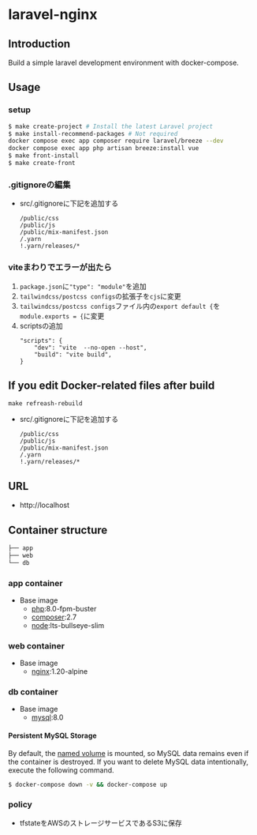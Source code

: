 # laravel-nginx

## Introduction

Build a simple laravel development environment with docker-compose.

## Usage
### setup
```bash
$ make create-project # Install the latest Laravel project
$ make install-recommend-packages # Not required
docker compose exec app composer require laravel/breeze --dev
docker compose exec app php artisan breeze:install vue
$ make front-install
$ make create-front
```

### .gitignoreの編集
- src/.gitignoreに下記を追加する
  ```
  /public/css
  /public/js
  /public/mix-manifest.json
  /.yarn
  !.yarn/releases/*
  ```

### viteまわりでエラーが出たら
1. `package.json`に`"type": "module"`を追加
2. `tailwindcss/postcss configs`の拡張子を`cjs`に変更
3. `tailwindcss/postcss configs`ファイル内の`export default {`を`module.exports = {`に変更
4. scriptsの追加
    ```
    "scripts": {
        "dev": "vite  --no-open --host",
        "build": "vite build",
    }
    ```

## If you edit Docker-related files after build
```
make refreash-rebuild
```
- src/.gitignoreに下記を追加する
  ```
  /public/css
  /public/js
  /public/mix-manifest.json
  /.yarn
  !.yarn/releases/*
  ```

## URL
- http://localhost


## Container structure

```bash
├── app
├── web
└── db
```

### app container

- Base image
  - [php](https://hub.docker.com/_/php):8.0-fpm-buster
  - [composer](https://hub.docker.com/_/composer):2.7
  - [node](https://hub.docker.com/_/node):lts-bullseye-slim

### web container

- Base image
  - [nginx](https://hub.docker.com/_/nginx):1.20-alpine
  

### db container

- Base image
  - [mysql](https://hub.docker.com/_/mysql):8.0

#### Persistent MySQL Storage

By default, the [named volume](https://docs.docker.com/compose/compose-file/#volumes) is mounted, so MySQL data remains even if the container is destroyed.
If you want to delete MySQL data intentionally, execute the following command.

```bash
$ docker-compose down -v && docker-compose up
```

### policy
- tfstateをAWSのストレージサービスであるS3に保存